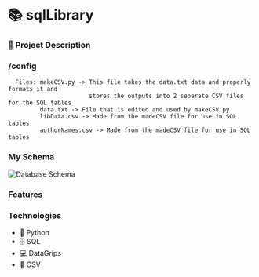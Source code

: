 # 📚 sqlLibrary
### 🌱 Project Description

### /config
```{r}
  Files: makeCSV.py -> This file takes the data.txt data and properly formats it and
                       stores the outputs into 2 seperate CSV files for the SQL tables
         data.txt -> File that is edited and used by makeCSV.py
         libData.csv -> Made from the madeCSV file for use in SQL tables
         authorNames.csv -> Made from the madeCSV file for use in SQL tables
```
### My Schema 
![Database Schema](https://github.com/Aaronsupa/sqlLibrary/assets/77075455/0fb047c1-f8b1-4d32-9847-0530d8a1b5dc)

### Features

### Technologies
- 🐍 Python
- 🗄️ SQL
- 💻 DataGrips
- 📁 CSV
